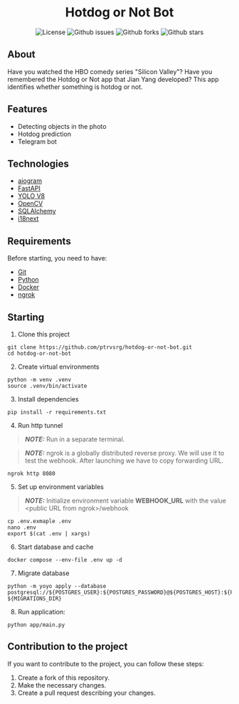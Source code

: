 <h1 align="center">Hotdog or Not Bot</h1>

<p align="center">
  <img alt="License" src="https://img.shields.io/github/license/ptrvsrg/hotdog-or-not-bot?color=56BEB8">
  <img alt="Github issues" src="https://img.shields.io/github/issues/ptrvsrg/hotdog-or-not-bot?color=56BEB8" />
  <img alt="Github forks" src="https://img.shields.io/github/forks/ptrvsrg/hotdog-or-not-bot?color=56BEB8" />
  <img alt="Github stars" src="https://img.shields.io/github/stars/ptrvsrg/hotdog-or-not-bot?color=56BEB8" />
</p>

## About

Have you watched the HBO comedy series "Silicon Valley"? Have you remembered the Hotdog or Not app
that Jian Yang developed? This app identifies whether something is hotdog or not.

## Features

+ Detecting objects in the photo
+ Hotdog prediction
+ Telegram bot

## Technologies

- [aiogram](https://aiogram.dev/)
- [FastAPI](https://fastapi.tiangolo.com/)
- [YOLO V8](https://www.ultralytics.com/yolo)
- [OpenCV](https://opencv.org/)
- [SQLAlchemy](https://www.sqlalchemy.org/)
- [i18next](https://pypi.org/project/i18next/)

## Requirements

Before starting, you need to have:

+ [Git](https://git-scm.com)
+ [Python](https://www.python.org/)
+ [Docker](https://www.docker.com/)
+ [ngrok](https://ngrok.com/)

## Starting

1. Clone this project

```shell
git clone https://github.com/ptrvsrg/hotdog-or-not-bot.git
cd hotdog-or-not-bot
```

2. Create virtual environments

```shell
python -m venv .venv
source .venv/bin/activate
```

3. Install dependencies

```shell
pip install -r requirements.txt
```

4. Run http tunnel

> **_NOTE:_** Run in a separate terminal.

> **_NOTE:_** ngrok is a globally distributed reverse proxy. We will use it to test the webhook.
After launching we have to copy forwarding URL.

```shell
ngrok http 8080
```

5. Set up environment variables

> **_NOTE:_** Initialize environment variable **WEBHOOK_URL** with the value \<public URL from ngrok\>/webhook 

```shell
cp .env.exmaple .env
nano .env
export $(cat .env | xargs)
```

6. Start database and cache

```shell
docker compose --env-file .env up -d
```

7. Migrate database

```shell
python -m yoyo apply --database postgresql://${POSTGRES_USER}:${POSTGRES_PASSWORD}@${POSTGRES_HOST}:${POSTGRES_PORT}/${POSTGRES_DB} ${MIGRATIONS_DIR}
```

8. Run application:

```shell
python app/main.py
```

## Contribution to the project

If you want to contribute to the project, you can follow these steps:

1. Create a fork of this repository.
2. Make the necessary changes.
3. Create a pull request describing your changes.
